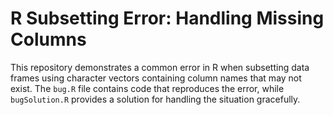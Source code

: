 # R Subsetting Error: Handling Missing Columns
This repository demonstrates a common error in R when subsetting data frames using character vectors containing column names that may not exist.  The `bug.R` file contains code that reproduces the error, while `bugSolution.R` provides a solution for handling the situation gracefully.
